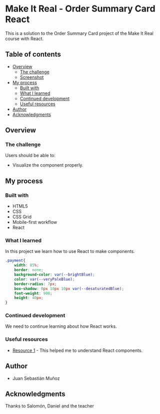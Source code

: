 # Make It Real - Order Summary Card React

This is a solution to the Order Summary Card project of the Make It Real course with React.

## Table of contents

- [Overview](#overview)
  - [The challenge](#the-challenge)
  - [Screenshot](#screenshot)
- [My process](#my-process)
  - [Built with](#built-with)
  - [What I learned](#what-i-learned)
  - [Continued development](#continued-development)
  - [Useful resources](#useful-resources)
- [Author](#author)
- [Acknowledgments](#acknowledgments)

## Overview

### The challenge

Users should be able to:

- Visualize the component properly.

## My process

### Built with

- HTML5
- CSS
- CSS Grid
- Mobile-first workflow
- React

### What I learned

In this project we learn how to use React to make components.

```css
.payment{
    width: 85%;
    border: none;
    background-color: var(--brightBlue);
    color: var(--veryPaleBlue);
    border-radius: 7px;
    box-shadow: 0px 10px 10px var(--desaturatedBlue);
    font-weight: 900;
    height: 40px;
}
```


### Continued development

We need to continue learning about how React works.

### Useful resources

- [Resource 1](https://www.digitalocean.com/community/tutorials/how-to-create-custom-components-in-react) - This helped me to understand React components.

## Author

- Juan Sebastián Muñoz


## Acknowledgments

Thanks to Salomón, Daniel and the teacher
